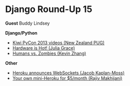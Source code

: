 # Django Round-Up 15

**Guest**
Buddy Lindsey

**Django/Python**
* [Kiwi PyCon 2013 videos (New Zealand PUG)](https://www.youtube.com/playlist?list=PLBGl1tVyiWQSo72G6Epf0WUrLqD1edGcA)
* [Hardware is Hot! (Julia Grace)](http://juliahgrace.com/intro-hardware-hacking-arduino.html)
* [Humans vs. Zombies (Kevin Zhang)](https://uchicagohvz.org/about/)

**Other**
* [Heroku announces WebSockets (Jacob Kaplan-Moss)](https://blog.heroku.com/archives/2013/10/8/websockets-public-beta)
* [Your own mini-Heroku for $5/month (Rajiv Makhijani)](http://blog.rajivm.com/your-own-mini-heroku-for-5-dollars-per-month.html)
